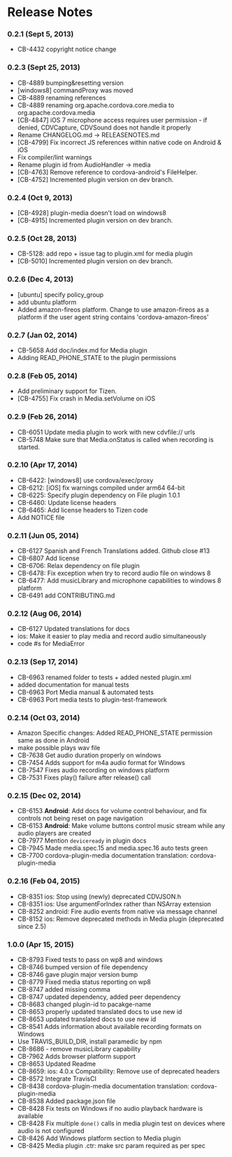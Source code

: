 <!--
#
# Licensed to the Apache Software Foundation (ASF) under one
# or more contributor license agreements.  See the NOTICE file
# distributed with this work for additional information
# regarding copyright ownership.  The ASF licenses this file
# to you under the Apache License, Version 2.0 (the
# "License"); you may not use this file except in compliance
# with the License.  You may obtain a copy of the License at
# 
# http://www.apache.org/licenses/LICENSE-2.0
# 
# Unless required by applicable law or agreed to in writing,
# software distributed under the License is distributed on an
# "AS IS" BASIS, WITHOUT WARRANTIES OR CONDITIONS OF ANY
#  KIND, either express or implied.  See the License for the
# specific language governing permissions and limitations
# under the License.
#
-->
# Release Notes

### 0.2.1 (Sept 5, 2013)
* CB-4432 copyright notice change

### 0.2.3 (Sept 25, 2013)
* CB-4889 bumping&resetting version
* [windows8] commandProxy was moved
* CB-4889 renaming references
* CB-4889 renaming org.apache.cordova.core.media to org.apache.cordova.media
* [CB-4847] iOS 7 microphone access requires user permission - if denied, CDVCapture, CDVSound does not handle it properly
* Rename CHANGELOG.md -> RELEASENOTES.md
* [CB-4799] Fix incorrect JS references within native code on Android & iOS
* Fix compiler/lint warnings
* Rename plugin id from AudioHandler -> media
* [CB-4763] Remove reference to cordova-android's FileHelper.
* [CB-4752] Incremented plugin version on dev branch.

### 0.2.4 (Oct 9, 2013)
* [CB-4928] plugin-media doesn't load on windows8
* [CB-4915] Incremented plugin version on dev branch.

### 0.2.5 (Oct 28, 2013)
* CB-5128: add repo + issue tag to plugin.xml for media plugin
* [CB-5010] Incremented plugin version on dev branch.

 
### 0.2.6 (Dec 4, 2013)
* [ubuntu] specify policy_group
* add ubuntu platform
* Added amazon-fireos platform. Change to use amazon-fireos as a platform if the user agent string contains 'cordova-amazon-fireos'

### 0.2.7 (Jan 02, 2014)
* CB-5658 Add doc/index.md for Media plugin
* Adding READ_PHONE_STATE to the plugin permissions

### 0.2.8 (Feb 05, 2014)
* Add preliminary support for Tizen.
* [CB-4755] Fix crash in Media.setVolume on iOS

### 0.2.9 (Feb 26, 2014)
* CB-6051 Update media plugin to work with new cdvfile:// urls
* CB-5748 Make sure that Media.onStatus is called when recording is started.

### 0.2.10 (Apr 17, 2014)
* CB-6422: [windows8] use cordova/exec/proxy
* CB-6212: [iOS] fix warnings compiled under arm64 64-bit
* CB-6225: Specify plugin dependency on File plugin 1.0.1
* CB-6460: Update license headers
* CB-6465: Add license headers to Tizen code
* Add NOTICE file

### 0.2.11 (Jun 05, 2014)
* CB-6127 Spanish and French Translations added. Github close #13
* CB-6807 Add license
* CB-6706: Relax dependency on file plugin
* CB-6478: Fix exception when try to record audio file on windows 8
* CB-6477: Add musicLibrary and microphone capabilities to windows 8 platform
* CB-6491 add CONTRIBUTING.md

### 0.2.12 (Aug 06, 2014)
* CB-6127 Updated translations for docs
* ios: Make it easier to play media and record audio simultaneously
* code #s for MediaError

### 0.2.13 (Sep 17, 2014)
* CB-6963 renamed folder to tests + added nested plugin.xml
* added documentation for manual tests
* CB-6963 Port Media manual & automated tests
* CB-6963 Port media tests to plugin-test-framework

### 0.2.14 (Oct 03, 2014)
* Amazon Specific changes: Added READ_PHONE_STATE permission same as done in Android
* make possible plays wav file
* CB-7638 Get audio duration properly on windows
* CB-7454 Adds support for m4a audio format for Windows
* CB-7547 Fixes audio recording on windows platform
* CB-7531 Fixes play() failure after release() call

### 0.2.15 (Dec 02, 2014)
* CB-6153 **Android**: Add docs for volume control behaviour, and fix controls not being reset on page navigation
* CB-6153 **Android**: Make volume buttons control music stream while any audio players are created
* CB-7977 Mention `deviceready` in plugin docs
* CB-7945 Made media.spec.15 and media.spec.16 auto tests green
* CB-7700 cordova-plugin-media documentation translation: cordova-plugin-media

### 0.2.16 (Feb 04, 2015)
* CB-8351 ios: Stop using (newly) deprecated CDVJSON.h
* CB-8351 ios: Use argumentForIndex rather than NSArray extension
* CB-8252 android: Fire audio events from native via message channel
* CB-8152 ios: Remove deprecated methods in Media plugin (deprecated since 2.5)

### 1.0.0 (Apr 15, 2015)
* CB-8793 Fixed tests to pass on wp8 and windows
* CB-8746 bumped version of file dependency
* CB-8746 gave plugin major version bump
* CB-8779 Fixed media status reporting on wp8
* CB-8747 added missing comma
* CB-8747 updated dependency, added peer dependency
* CB-8683 changed plugin-id to pacakge-name
* CB-8653 properly updated translated docs to use new id
* CB-8653 updated translated docs to use new id
* CB-8541 Adds information about available recording formats on Windows
* Use TRAVIS_BUILD_DIR, install paramedic by npm
* CB-8686 - remove musicLibrary capability
* CB-7962 Adds browser platform support
* CB-8653 Updated Readme
* CB-8659: ios: 4.0.x Compatibility: Remove use of deprecated headers
* CB-8572 Integrate TravisCI
* CB-8438 cordova-plugin-media documentation translation: cordova-plugin-media
* CB-8538 Added package.json file
* CB-8428 Fix tests on Windows if no audio playback hardware is available
* CB-8428 Fix multiple `done()` calls in media plugin test on devices where audio is not configured
* CB-8426 Add Windows platform section to Media plugin
* CB-8425 Media plugin .ctr: make src param required as per spec
